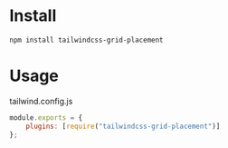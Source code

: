 # Install

```
npm install tailwindcss-grid-placement
```

# Usage

tailwind.config.js

```javascript
module.exports = {
	plugins: [require("tailwindcss-grid-placement")]
};
```
